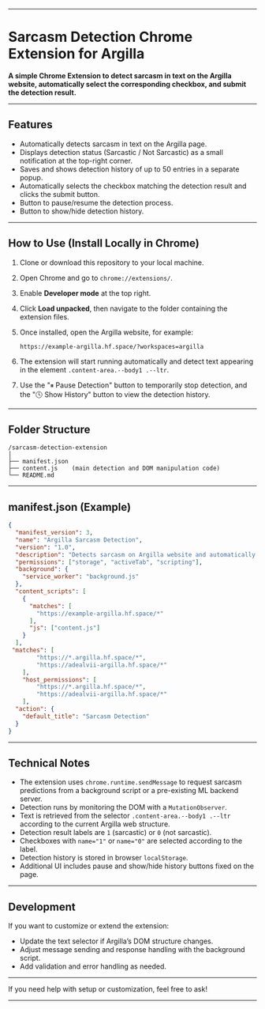 
---

# Sarcasm Detection Chrome Extension for Argilla

**A simple Chrome Extension to detect sarcasm in text on the Argilla website, automatically select the corresponding checkbox, and submit the detection result.**

---

## Features

* Automatically detects sarcasm in text on the Argilla page.
* Displays detection status (Sarcastic / Not Sarcastic) as a small notification at the top-right corner.
* Saves and shows detection history of up to 50 entries in a separate popup.
* Automatically selects the checkbox matching the detection result and clicks the submit button.
* Button to pause/resume the detection process.
* Button to show/hide detection history.

---

## How to Use (Install Locally in Chrome)

1. Clone or download this repository to your local machine.

2. Open Chrome and go to `chrome://extensions/`.

3. Enable **Developer mode** at the top right.

4. Click **Load unpacked**, then navigate to the folder containing the extension files.

5. Once installed, open the Argilla website, for example:

   ```
   https://example-argilla.hf.space/?workspaces=argilla
   ```

6. The extension will start running automatically and detect text appearing in the element `.content-area.--body1 .--ltr`.

7. Use the "⏸ Pause Detection" button to temporarily stop detection, and the "🕓 Show History" button to view the detection history.

---

## Folder Structure

```
/sarcasm-detection-extension
│
├── manifest.json
├── content.js    (main detection and DOM manipulation code)
└── README.md
```

---

## manifest.json (Example)

```json
{
  "manifest_version": 3,
  "name": "Argilla Sarcasm Detection",
  "version": "1.0",
  "description": "Detects sarcasm on Argilla website and automatically selects options.",
  "permissions": ["storage", "activeTab", "scripting"],
  "background": {
    "service_worker": "background.js"
  },
  "content_scripts": [
    {
      "matches": [
        "https://example-argilla.hf.space/*"
      ],
      "js": ["content.js"]
    }
  ],
 "matches": [
        "https://*.argilla.hf.space/*",
        "https://adealvii-argilla.hf.space/*"
    ],
    "host_permissions": [
        "https://*.argilla.hf.space/*",
        "https://adealvii-argilla.hf.space/*"
    ],
  "action": {
    "default_title": "Sarcasm Detection"
  }
}
```

---

## Technical Notes

* The extension uses `chrome.runtime.sendMessage` to request sarcasm predictions from a background script or a pre-existing ML backend server.
* Detection runs by monitoring the DOM with a `MutationObserver`.
* Text is retrieved from the selector `.content-area.--body1 .--ltr` according to the current Argilla web structure.
* Detection result labels are `1` (sarcastic) or `0` (not sarcastic).
* Checkboxes with `name="1"` or `name="0"` are selected according to the label.
* Detection history is stored in browser `localStorage`.
* Additional UI includes pause and show/hide history buttons fixed on the page.

---

## Development

If you want to customize or extend the extension:

* Update the text selector if Argilla’s DOM structure changes.
* Adjust message sending and response handling with the background script.
* Add validation and error handling as needed.

---

If you need help with setup or customization, feel free to ask!

---
